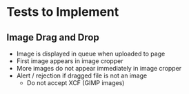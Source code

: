 # Tests to Implement


## Image Drag and Drop

* Image is displayed in queue when uploaded to page
* First image appears in image cropper
* More images do not appear immediately in image cropper
* Alert / rejection if dragged file is not an image
  * Do not accept XCF (GIMP images)
